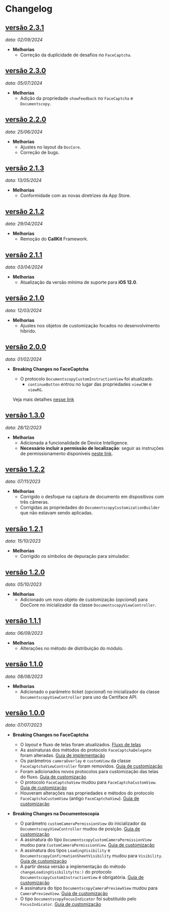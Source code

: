 # Changelog

## [versão 2.3.1](https://github.com/oititec/ios-modules-2d/releases/tag/2.3.1)
_data: 02/09/2024_

- **Melhorias**
    - Correção da duplicidade de desafios no `FaceCaptcha`.

## [versão 2.3.0](https://github.com/oititec/ios-modules-2d/releases/tag/2.3.0)
_data: 05/07/2024_

- **Melhorias**
    - Adição da propriedade `showFeedback` no `FaceCaptcha` e `Documentscopy`.

## [versão 2.2.0](https://github.com/oititec/ios-modules-2d/releases/tag/2.2.0)
_data: 25/06/2024_

- **Melhorias**
    - Ajustes no layout da `DocCore`.
    - Correção de bugs.

## [versão 2.1.3](https://github.com/oititec/ios-modules-2d/releases/tag/2.1.3)
_data: 13/05/2024_

- **Melhorias**
    - Conformidade com as novas diretrizes da App Store.

## [versão 2.1.2](https://github.com/oititec/ios-modules-2d/releases/tag/2.1.2)
_data: 29/04/2024_

- **Melhorias**
    - Remoção do **CallKit** Framework.

## [versão 2.1.1](https://github.com/oititec/ios-modules-2d/releases/tag/2.1.1)
_data: 03/04/2024_

- **Melhorias**
    - Atualização da versão mínima de suporte para **iOS 12.0**.

## [versão 2.1.0](https://github.com/oititec/ios-modules-2d/releases/tag/2.1.0)
_data: 12/03/2024_

- **Melhorias**
    - Ajustes nos objetos de customização focados no desenvolvimento híbrido.

## [versão 2.0.0](https://github.com/oititec/ios-modules-2d/releases/tag/2.0.0)
_data: 01/02/2024_

- **Breaking Changes no FaceCaptcha**
    - O protocolo `DocumentscopyCustomInstructionView` foi atualizado. 
      - `continueButton` entrou no lugar das propriedades `viewCNH` e `viewRG`.
  
    Veja mais detalhes [nesse link](https://devcenter.certiface.io/docs/customizacao-doccore-ios#1-tela-inicial)

## [versão 1.3.0](https://github.com/oititec/ios-modules-2d/releases/tag/1.3.0)
_data: 28/12/2023_

- **Melhorias**
    - Adicionada a funcionalidade de Device Intelligence.
    - **Necessário incluir a permissão de localização**: seguir as instruções de permissionamento disponíveis [neste link](https://devcenter.certiface.io/docs/guia-de-instalacao-ios#permiss%C3%B5es-de-acesso).

## [versão 1.2.2](https://github.com/oititec/ios-modules-2d/releases/tag/1.2.2)
_data: 07/11/2023_

- **Melhorias**
    - Corrigido o desfoque na captura de documento em dispositivos com três câmeras.
    - Corrigidas as propriedades do `DocumentscopyCustomizationBuilder` que não estavam sendo aplicadas.

## [versão 1.2.1](https://github.com/oititec/ios-modules-2d/releases/tag/1.2.1)
_data: 15/10/2023_

- **Melhorias**
    - Corrigido os símbolos de depuração para simulador.

## [versão 1.2.0](https://github.com/oititec/ios-modules-2d/releases/tag/1.2.0)
_data: 05/10/2023_

- **Melhorias**
    - Adicionado um novo objeto de customização (_opcional_) para DocCore no inicializador da classe `DocumentscopyViewController`.

## [versão 1.1.1](https://github.com/oititec/ios-modules-2d/releases/tag/1.1.1)
_data: 06/09/2023_

- **Melhorias**
    - Alterações no método de distribuição do módulo.

## [versão 1.1.0](https://github.com/oititec/ios-modules-2d/releases/tag/1.1.0)
_data: 08/08/2023_

- **Melhorias**
    - Adicionado o parâmetro ticket (_opcional_) no inicializador da classe `DocumentscopyViewController` para uso da Certiface API.

## [versão 1.0.0](https://github.com/oititec/ios-modules-2d/releases/tag/1.0.0)
_data: 07/07/2023_

- **Breaking Changes no FaceCaptcha**
    - O *layout* e fluxo de telas foram atualizados. [Fluxo de telas](../../FaceCaptcha/FaceCaptcha-ScreensFlow.md)
    - As assinaturas dos métodos do protocolo `FaceCaptchaDelegate` foram alteradas. [Guia de implementação](../../FaceCaptcha/FaceCaptcha-Implementation.md)
    - Os parâmetros `cameraOverlay` e `customView` da classe `FaceCaptchaViewController` foram removidos. [Guia de customização](../../FaceCaptcha/FaceCaptcha-Customization.md)
    - Foram adicionados novos protocolos para customização das telas do fluxo. [Guia de customização](../../FaceCaptcha/FaceCaptcha-Customization.md)
    - O protocolo `FaceCaptchaView` mudou para `FaceCaptchaCustomView`. [Guia de customização](../../FaceCaptcha/FaceCaptcha-Customization.md)
    - Houveram alterações nas propriedades e métodos do protocolo `FaceCaptchaCustomView` (antigo `FaceCaptchaView`). [Guia de customização](../../FaceCaptcha/FaceCaptcha-Customization.md)

- **Breaking Changes na Documentoscopia**
    - O parâmetro `customCameraPermissionView` do inicializador da `DocumentscopyViewController` mudou de posição. [Guia de customização](../../Documentscopy/Documentscopy-Customization.md)
    - A assinatura do tipo ``DocumentscopyCustomCameraPermissionView`` mudou para ``CustomCameraPermissionView``. [Guia de customização](../../Documentscopy/Documentscopy-Customization.md)
    - A assinatura dos tipos ``LoadingVisibility`` e ``DocumentscopyConfirmationSheetVisibility`` mudou para ``Visibility``. [Guia de customização](../../Documentscopy/Documentscopy-Customization.md)
    - A partir dessa versão a implementação do método `changeLoadingVisibility(to:)` do protocolo ``DocumentscopyCustomInstructionView`` é obrigatória. [Guia de customização](../../Documentscopy/Documentscopy-Customization.md)
    - A assinatura do tipo ``DocumentscopyCameraPreviewView`` mudou para ``CameraPreviewView``. [Guia de customização](../../Documentscopy/Documentscopy-Customization.md)
    - O tipo ``DocumentscopyFocusIndicator`` foi substituído pelo ``FocusIndicator``. [Guia de customização](../../Documentscopy/Documentscopy-Customization.md)
